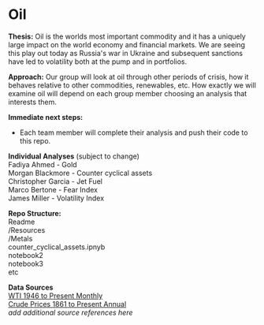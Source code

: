 # Oil

**Thesis:** Oil is the worlds most important commodity and it has a uniquely large impact on the world economy and financial markets.  We are seeing this play out today as Russia's war in Ukraine and subsequent sanctions have led to volatility both at the pump and in portfolios.  

**Approach:** Our group will look at oil through other periods of crisis, how it behaves relative to other commodities, renewables, etc.  How exactly we will examine oil will depend on each group member choosing an analysis that interests them.  
  
**Immediate next steps:**
* Each team member will complete their analysis and push their code to this repo.

**Individual Analyses** (subject to change)    
Fadiya Ahmed - Gold  
Morgan Blackmore - Counter cyclical assets  
Christopher Garcia - Jet Fuel  
Marco Bertone - Fear Index  
James Miller - Volatility Index  

**Repo Structure:**  
Readme  
/Resources  
/Metals  
counter_cyclical_assets.ipnyb  
notebook2  
notebook3  
etc  

**Data Sources**  
[WTI 1946 to Present Monthly](https://www.macrotrends.net/1369/crude-oil-price-history-chart)  
[Crude Prices 1861 to Present Annual](https://ourworldindata.org/grapher/crude-oil-prices)  
*add additional source references here*  
